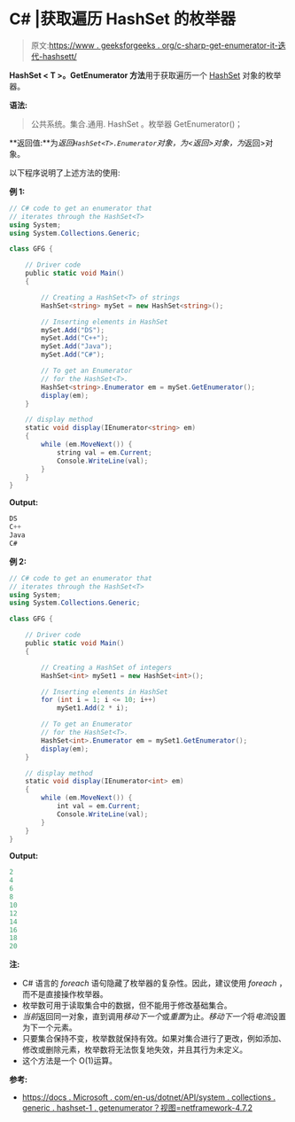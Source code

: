 # C# |获取遍历 HashSet 的枚举器

> 原文:[https://www . geeksforgeeks . org/c-sharp-get-enumerator-it-迭代-hashsett/](https://www.geeksforgeeks.org/c-sharp-getting-an-enumerator-that-iterates-through-hashsett/)

**HashSet < T >。GetEnumerator 方法**用于获取遍历一个 [HashSet](https://www.geeksforgeeks.org/c-sharp-hashset-class/) 对象的枚举器。

**语法:**

> 公共系统。集合.通用. HashSet <t>。枚举器 GetEnumerator()；</t>

**返回值:**为*返回`HashSet<T>.Enumerator`对象，为<返回>对象，为*返回>对象。

以下程序说明了上述方法的使用:

**例 1:**

```cs
// C# code to get an enumerator that
// iterates through the HashSet<T>
using System;
using System.Collections.Generic;

class GFG {

    // Driver code
    public static void Main()
    {

        // Creating a HashSet<T> of strings
        HashSet<string> mySet = new HashSet<string>();

        // Inserting elements in HashSet
        mySet.Add("DS");
        mySet.Add("C++");
        mySet.Add("Java");
        mySet.Add("C#");

        // To get an Enumerator
        // for the HashSet<T>.
        HashSet<string>.Enumerator em = mySet.GetEnumerator();
        display(em);
    }

    // display method
    static void display(IEnumerator<string> em)
    {
        while (em.MoveNext()) {
            string val = em.Current;
            Console.WriteLine(val);
        }
    }
}
```

**Output:**

```cs
DS
C++
Java
C#

```

**例 2:**

```cs
// C# code to get an enumerator that
// iterates through the HashSet<T>
using System;
using System.Collections.Generic;

class GFG {

    // Driver code
    public static void Main()
    {

        // Creating a HashSet of integers
        HashSet<int> mySet1 = new HashSet<int>();

        // Inserting elements in HashSet
        for (int i = 1; i <= 10; i++)
            mySet1.Add(2 * i);

        // To get an Enumerator
        // for the HashSet<T>.
        HashSet<int>.Enumerator em = mySet1.GetEnumerator();
        display(em);
    }

    // display method
    static void display(IEnumerator<int> em)
    {
        while (em.MoveNext()) {
            int val = em.Current;
            Console.WriteLine(val);
        }
    }
}
```

**Output:**

```cs
2
4
6
8
10
12
14
16
18
20

```

**注:**

*   C# 语言的 *foreach* 语句隐藏了枚举器的复杂性。因此，建议使用 *foreach* ，而不是直接操作枚举器。
*   枚举数可用于读取集合中的数据，但不能用于修改基础集合。
*   *当前*返回同一对象，直到调用*移动下一个*或*重置*为止。*移动下一个*将*电流*设置为下一个元素。
*   只要集合保持不变，枚举数就保持有效。如果对集合进行了更改，例如添加、修改或删除元素，枚举数将无法恢复地失效，并且其行为未定义。
*   这个方法是一个 O(1)运算。

**参考:**

*   [https://docs . Microsoft . com/en-us/dotnet/API/system . collections . generic . hashset-1 . getenumerator？视图=netframework-4.7.2](https://docs.microsoft.com/en-us/dotnet/api/system.collections.generic.hashset-1.getenumerator?view=netframework-4.7.2)